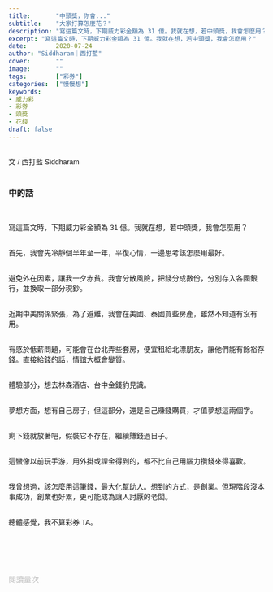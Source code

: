 ```yaml
---
title:       "中頭獎，你會..."
subtitle:    "大家打算怎麼花？"
description: "寫這篇文時，下期威力彩金額為 31 億。我就在想，若中頭獎，我會怎麼用？"
excerpt: "寫這篇文時，下期威力彩金額為 31 億。我就在想，若中頭獎，我會怎麼用？"
date:        2020-07-24
author: "Siddharam｜西打藍"
cover:       ""
image:       ""
tags:        ["彩券"]
categories:  ["慢慢想"]
keywords:
- 威力彩
- 彩劵
- 頭獎
- 花錢
draft: false
---
```


<article style="font-family: 'Noto Sans TC', '微軟正黑體', sans-serif; font-weight: 300;">

<br>文 / 西打藍 Siddharam<br><br>

<h3 class="article-h1-color">中的話</h3><br>

寫這篇文時，下期威力彩金額為 31 億。我就在想，若中頭獎，我會怎麼用？<br><br>

首先，我會先冷靜個半年至一年，平復心情，一邊思考該怎麼用最好。<br><br>

避免外在因素，讓我一夕赤貧。我會分散風險，把錢分成數份，分別存入各國銀行，並換取一部分現鈔。<br><br>

近期中美關係緊張，為了避難，我會在美國、泰國買些房產，雖然不知道有沒有用。<br><br>

有感於低薪問題，可能會在台北弄些套房，便宜租給北漂朋友，讓他們能有餘裕存錢。直接給錢的話，情誼大概會變質。<br><br>

體驗部分，想去林森酒店、台中金錢豹見識。<br><br>

夢想方面，想有自己房子，但這部分，還是自己賺錢購買，才值夢想這兩個字。<br><br>

剩下錢就放著吧，假裝它不存在，繼續賺錢過日子。<br><br>

這蠻像以前玩手游，用外掛或課金得到的，都不比自己用腦力攢錢來得喜歡。<br><br>

我曾想過，該怎麼用這筆錢，最大化幫助人。想到的方式，是創業。但現階段沒本事成功，創業也好累，更可能成為讓人討厭的老闆。<br><br>

總體感覺，我不算彩券 TA。<br><br>



<br><br><br>

</article>

<div style="color: #bfbfbf; font-size: 15px;" id="busuanzi_container_page_pv">
  閱讀量<span id="busuanzi_value_page_pv"></span>次
</div>

<script src="../../js/post.js"></script>




